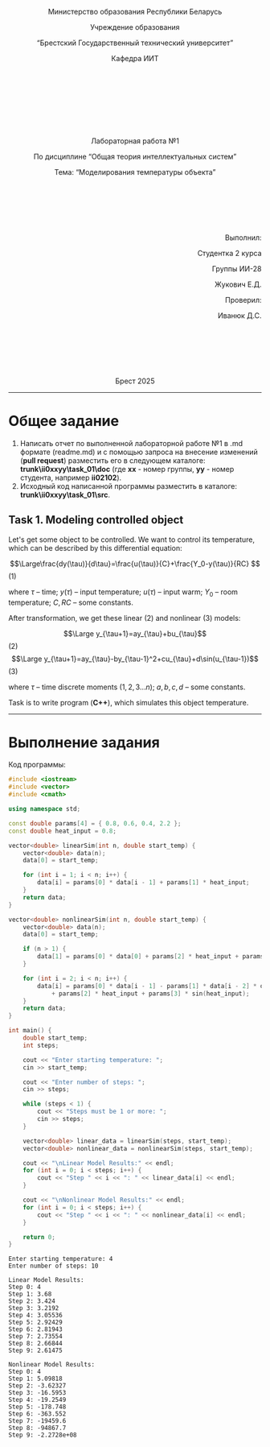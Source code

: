 <p align="center"> Министерство образования Республики Беларусь</p>
<p align="center">Учреждение образования</p>
<p align="center">“Брестский Государственный технический университет”</p>
<p align="center">Кафедра ИИТ</p>
<br><br><br><br><br><br><br>
<p align="center">Лабораторная работа №1</p>
<p align="center">По дисциплине “Общая теория интеллектуальных систем”</p>
<p align="center">Тема: “Моделирования температуры объекта”</p>
<br><br><br><br><br>
<p align="right">Выполнил:</p>
<p align="right">Студентка 2 курса</p>
<p align="right">Группы ИИ-28</p>
<p align="right">Жукович Е.Д.</p>
<p align="right">Проверил:</p>
<p align="right">Иванюк Д.С.</p>
<br><br><br><br><br>
<p align="center">Брест 2025</p>

<hr>

# Общее задание #
1. Написать отчет по выполненной лабораторной работе №1 в .md формате (readme.md) и с помощью запроса на внесение изменений (**pull request**) разместить его в следующем каталоге: **trunk\ii0xxyy\task_01\doc** (где **xx** - номер группы, **yy** - номер студента, например **ii02102**).
2. Исходный код написанной программы разместить в каталоге: **trunk\ii0xxyy\task_01\src**.
## Task 1. Modeling controlled object ##
Let's get some object to be controlled. We want to control its temperature, which can be described by this differential equation:

$$\Large\frac{dy(\tau)}{d\tau}=\frac{u(\tau)}{C}+\frac{Y_0-y(\tau)}{RC} $$ (1)

where $\tau$ – time; $y(\tau)$ – input temperature; $u(\tau)$ – input warm; $Y_0$ – room temperature; $C,RC$ – some constants.

After transformation, we get these linear (2) and nonlinear (3) models:

$$\Large y_{\tau+1}=ay_{\tau}+bu_{\tau}$$ (2)
$$\Large y_{\tau+1}=ay_{\tau}-by_{\tau-1}^2+cu_{\tau}+d\sin(u_{\tau-1})$$ (3)

where $\tau$ – time discrete moments ($1,2,3{\dots}n$); $a,b,c,d$ – some constants.

Task is to write program (**С++**), which simulates this object temperature.

<hr>

# Выполнение задания #

Код программы:
```C++
#include <iostream>
#include <vector>
#include <cmath>

using namespace std;

const double params[4] = { 0.8, 0.6, 0.4, 2.2 };
const double heat_input = 0.8;

vector<double> linearSim(int n, double start_temp) {
    vector<double> data(n);
    data[0] = start_temp;

    for (int i = 1; i < n; i++) {
        data[i] = params[0] * data[i - 1] + params[1] * heat_input;
    }
    return data;
}

vector<double> nonlinearSim(int n, double start_temp) {
    vector<double> data(n);
    data[0] = start_temp;

    if (n > 1) {
        data[1] = params[0] * data[0] + params[2] * heat_input + params[3] * sin(heat_input);
    }

    for (int i = 2; i < n; i++) {
        data[i] = params[0] * data[i - 1] - params[1] * data[i - 2] * data[i - 2]
            + params[2] * heat_input + params[3] * sin(heat_input);
    }
    return data;
}

int main() {
    double start_temp;
    int steps;

    cout << "Enter starting temperature: ";
    cin >> start_temp;

    cout << "Enter number of steps: ";
    cin >> steps;

    while (steps < 1) {
        cout << "Steps must be 1 or more: ";
        cin >> steps;
    }

    vector<double> linear_data = linearSim(steps, start_temp);
    vector<double> nonlinear_data = nonlinearSim(steps, start_temp);

    cout << "\nLinear Model Results:" << endl;
    for (int i = 0; i < steps; i++) {
        cout << "Step " << i << ": " << linear_data[i] << endl;
    }

    cout << "\nNonlinear Model Results:" << endl;
    for (int i = 0; i < steps; i++) {
        cout << "Step " << i << ": " << nonlinear_data[i] << endl;
    }

    return 0;
}
```     
```
Enter starting temperature: 4
Enter number of steps: 10

Linear Model Results:
Step 0: 4
Step 1: 3.68
Step 2: 3.424
Step 3: 3.2192
Step 4: 3.05536
Step 5: 2.92429
Step 6: 2.81943
Step 7: 2.73554
Step 8: 2.66844
Step 9: 2.61475

Nonlinear Model Results:
Step 0: 4
Step 1: 5.09818
Step 2: -3.62327
Step 3: -16.5953
Step 4: -19.2549
Step 5: -178.748
Step 6: -363.552
Step 7: -19459.6
Step 8: -94867.7
Step 9: -2.2728e+08
